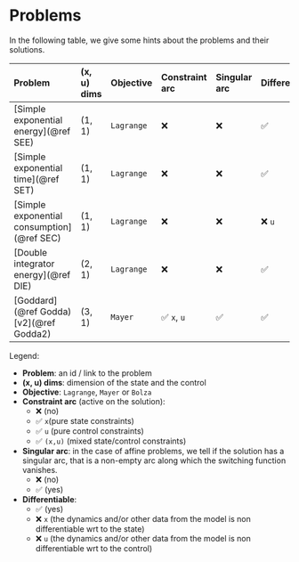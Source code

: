 # Problems

In the following table, we give some hints about the problems and their solutions.

| **Problem**                                | **(x, u) dims** | **Objective** | **Constraint arc** | **Singular arc** | **Differentiable** |
| :----------------------------------------- | :-------------- | :------------ | :----------------- | :--------------- | :----------------- |
| [Simple exponential energy](@ref SEE)      | (1, 1)          | `Lagrange`    | ❌                 | ❌               | ✅                 |
| [Simple exponential time](@ref SET)        | (1, 1)          | `Lagrange`    | ❌                 | ❌               | ✅                 |
| [Simple exponential consumption](@ref SEC) | (1, 1)          | `Lagrange`    | ❌                 | ❌               | ❌ `u`             |
| [Double integrator energy](@ref DIE)       | (2, 1)          | `Lagrange`    | ❌                 | ❌               | ✅                 |
| [Goddard](@ref Godda) [v2](@ref Godda2)    | (3, 1)          | `Mayer`       | ✅ `x`, `u`        | ✅               | ✅                 |

Legend:

- **Problem**: an id / link to the problem
- **(x, u) dims**: dimension of the state and the control
- **Objective**: `Lagrange`, `Mayer` or `Bolza`
- **Constraint arc** (active on the solution):
  - ❌ (no)
  - ✅ `x`(pure state constraints)
  - ✅ `u` (pure control constraints)
  - ✅ `(x,u)` (mixed state/control constraints)
- **Singular arc**: in the case of affine problems, we tell if the solution has a singular arc, that is a non-empty arc along which the switching function vanishes.
  - ❌ (no)
  - ✅ (yes)
- **Differentiable**:
  - ✅ (yes)
  - ❌ `x` (the dynamics and/or other data from the model is non differentiable wrt to the state)
  - ❌ `u` (the dynamics and/or other data from the model is non differentiable wrt to the control)

